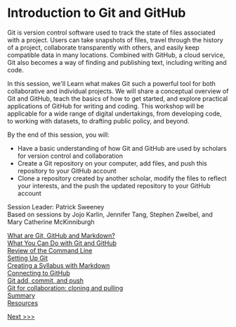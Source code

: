 # Introduction to Git and GitHub

Git is version control software used to track the state of files associated with a project. Users can take snapshots of files, travel through the history of a project, collaborate transparently with others, and easily keep compatible data in many locations. Combined with GitHub, a cloud service, Git also becomes a way of finding and publishing text, including writing and code.

In this session, we'll Learn what makes Git such a powerful tool for both collaborative and individual projects. We will share a conceptual overview of Git and GitHub, teach the basics of how to get started, and explore practical applications of GitHub for writing and coding. This workshop will be applicable for a wide range of digital undertakings, from developing code, to working with datasets, to drafting public policy, and beyond.

By the end of this session, you will:
- Have a basic understanding of how Git and GitHub are used by scholars for version control and collaboration 
- Create a Git repository on your computer, add files, and push this repository to your GitHub account
- Clone a repository created by another scholar, modify the files to reflect your interests, and the push the updated repository to your GitHub account

Session Leader: Patrick Sweeney  
Based on sessions by Jojo Karlin, Jennifer Tang, Stephen Zweibel, and Mary Catherine McKinniburgh  
 
[What are Git, GitHub and Markdown?](sections/concept.md)  
[What You Can Do with Git and GitHub](sections/examples.md)  
[Review of the Command Line](sections/commandline.md)  
[Setting Up Git](sections/gitconfig.md)  
[Creating a Syllabus with Markdown](sections/markdown.md)  
[Connecting to GitHub](sections/github.md)  
[Git add, commit, and push](sections/gitaction.md)  
[Git for collaboration: cloning and pulling](sections/gitpull.md)  
[Summary](sections/summary.md)  
[Resources](sections/resources.md)  

[Next >>>](sections/concept.md)   
